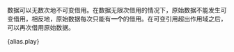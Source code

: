 数据可以无数次地不可变借用。在数据无限次借用的情况下，原始数据不能发生可变借用，相反地，原始数据每次只能有**一个**的借用。在可变引用超出作用域之后，可以再次借用原始数据。

{alias.play}
